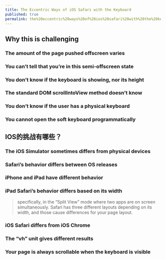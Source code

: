 ```yaml
---
title: The Eccentric Ways of iOS Safari with the Keyboard
published: true
permalink: the%20eccentric%20ways%20of%20ios%20safari%20with%20the%20keyboard
---
```


## Why this is challenging
### The amount of the page pushed offscreen varies
### You can’t tell that you’re in this semi-offscreen state
### You don’t know if the keyboard is showing, nor its height
### The standard DOM scrollIntoView method doesn’t know
### You don’t know if the user has a physical keyboard
### You cannot open the soft keyboard programmatically
## IOS的挑战有哪些？
### The iOS Simulator sometimes differs from physical devices
### Safari’s behavior differs between OS releases
### iPhone and iPad have different behavior
### iPad Safari’s behavior differs based on its width
> specifically, in the “Split View” mode where two apps are on screen simultaneously. Safari has three different layouts depending on its width, and those cause differences for your page layout.
### iOS Safari differs from iOS Chrome
### The “vh” unit gives different results
### Your page is always scrollable when the keyboard is visible